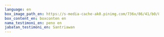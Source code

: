 ```yaml
---
language: en
box_image_path_en: https://s-media-cache-ak0.pinimg.com/736x/86/41/b0/8641b0295aa4b92e83c7a030cb41abdb.jpg
box_content_en: boxconten en
nama_testimoni_en: peno en
jabatan_testimoni_en: Santriawan
---
```

